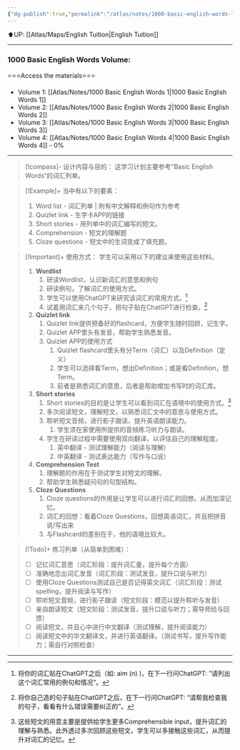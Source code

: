 ```yaml
---
{"dg-publish":true,"permalink":"/atlas/notes/1000-basic-english-words-learning-program/","tags":["BEW","Tuition/English"]}
---
```


⬆️UP: [[Atlas/Maps/English Tuition\|English Tuition]]

---
### 1000 Basic English Words Volume:
⭐⭐⭐Access the materials⭐⭐⭐
- Volume 1: [[Atlas/Notes/1000 Basic English Words 1\|1000 Basic English Words 1]]
- Volume 2: [[Atlas/Notes/1000 Basic English Words 2\|1000 Basic English Words 2]]
- Volume 3: [[Atlas/Notes/1000 Basic English Words 3\|1000 Basic English Words 3]]
- Volume 4: [[Atlas/Notes/1000 Basic English Words 4\|1000 Basic English Words 4]] - 0%

---

> [!compass]- 设计内容与目的：
这学习计划主要参考"Basic English Words“的词汇列单。

> [!Example]+ 当中有以下的要素：
> 1. Word list - 词汇列单 | 附有中文解释和例句作为参考
> 2. Quizlet link - 生字卡APP的链接
> 3. Short stories - 用列单中的词汇编写的短文。
> 4. Comprehension - 短文的理解题
> 5. Cloze questions - 短文中的生词变成了填充题。

> [!Important]+ 使用方式：
学生可以采用以下的建议来使用这些材料。
> 1. **Wordlist**
> 		1. 研读Wordlist，认识新词汇的意思和例句
> 		2. 研读例句，了解词汇的使用方式。
> 		3. 学生可以使用ChatGPT来研究该词汇的常用方式。[^1]
> 		4. 试着用词汇来几个句子，把句子贴在ChatGPT进行检查。[^2]
> 2. **Quizlet link**
> 		1. Quizlet link提供预备好的flashcard，方便学生随时回顾，记生字。
> 		2. Quizlet APP里头有发音，帮助学生熟悉发音。
> 		3. Quizlet APP的使用方式
> 			1. Quizlet flashcard里头有分Term（词汇）以及Definition（定义）
> 			2. 学生可以选择看Term，想出Definition；或是看Definition，想Term。
> 			3. 前者是熟悉词汇的意思，后者是帮助增加书写时的词汇库。
> 3. **Short stories**
>		1. Short stories的目的是让学生可以看到词汇在语境中的使用方式。[^3]
>		2. 多次阅读短文，理解短文，以熟悉词汇文中的意思与使用方式。
>		3. 聆听短文音频，进行影子跟读，提升英语朗读能力。
>			1. 学生须在家使用所提供的音频练习听力与朗读。
>		4. 学生在研读过程中需要使用双向翻译，以评估自己的理解程度。
>			1. 英中翻译 - 测试理解能力（阅读与理解）
>			2. 中英翻译 - 测试表达能力（写作与口说）
> 4. **Comprehension Test**
> 		1. 理解题的作用在于测试学生对短文的理解。
> 		2. 帮助学生熟悉疑问句的句型结构。
> 5. **Cloze Questions**
>		1. Cloze questions的作用是让学生可以进行词汇的回想，从而加深记忆。
>		2. 词汇的回想：看着Cloze Questions，回想英语词汇，并且把拼音说/写出来
>		3. 与Flashcard的差别在于，他的语境比较大。

> [!Todo]+ 练习列单（从简单到困难）：
> - [ ] 记忆词汇意思（词汇阶段：提升词汇量，提升每个方面）
> - [ ] 准确地念出词汇发音（词汇阶段：测试发音，提升口说与听力）
> - [ ] 使用Cloze Questions测试自己是否记得英文词汇（词汇阶段：测试spelling，提升阅读与写作）
> - [ ] 聆听短文音频，进行影子跟读（短文阶段：模范以提升聆听与发音）
> - [ ] 亲自朗读短文（短文阶段：测试发音，提升口说与听力；需导师给与回馈）
> - [ ] 阅读短文，并且心中进行中文翻译（测试理解，提升阅读能力）
> - [ ] 阅读短文中的华文翻译文，并进行英语翻译。（测试书写，提升写作能力；需自行对照检查）

---


[^1]: 将你的词汇贴在ChatGPT之后（如: aim (n) )，在下一行问ChatGPT: ”请列出这个词汇常用的例句和情况“。
[^2]: 将你自己造的句子贴在ChatGPT之后，在下一行问ChatGPT: “请帮我检查我的句子，看看有什么错误需要纠正的”。
[^3]: 这些短文的用意主要是提供给学生更多Comprehensible input，提升词汇的理解与熟悉。此外透过多次回顾这些短文，学生可以多接触这些词汇，从而提升对词汇的记忆。
